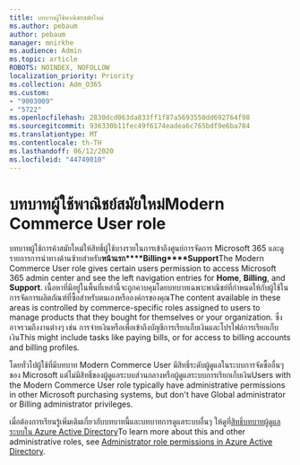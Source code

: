 ```yaml
---
title: บทบาทผู้ใช้พาณิชย์สมัยใหม่
ms.author: pebaum
author: pebaum
manager: mnirkhe
ms.audience: Admin
ms.topic: article
ROBOTS: NOINDEX, NOFOLLOW
localization_priority: Priority
ms.collection: Adm_O365
ms.custom:
- "9003009"
- "5722"
ms.openlocfilehash: 2830dcd063da833ff1f87a5693550dd692764f98
ms.sourcegitcommit: 936330b11fec49f6174eadea6c765bdf9e6ba784
ms.translationtype: MT
ms.contentlocale: th-TH
ms.lasthandoff: 06/12/2020
ms.locfileid: "44749010"
---
```

# <a name="modern-commerce-user-role"></a><span data-ttu-id="49ac9-102">บทบาทผู้ใช้พาณิชย์สมัยใหม่</span><span class="sxs-lookup"><span data-stu-id="49ac9-102">Modern Commerce User role</span></span>

<span data-ttu-id="49ac9-103">บทบาทผู้ใช้การค้าสมัยใหม่ให้สิทธิ์ผู้ใช้บางรายในการเข้าถึงศูนย์การจัดการ Microsoft 365 และดูรายการการนําทางด้านซ้ายสําหรับ**หน้าแรก\*\*\*\*Billing\*\*\*\*Support**</span><span class="sxs-lookup"><span data-stu-id="49ac9-103">The Modern Commerce User role gives certain users permission to access Microsoft 365 admin center and see the left navigation entries for **Home**, **Billing**, and **Support**.</span></span> <span data-ttu-id="49ac9-104">เนื้อหาที่มีอยู่ในพื้นที่เหล่านี้จะถูกควบคุมโดยบทบาทเฉพาะพาณิชย์ที่กําหนดให้กับผู้ใช้ในการจัดการผลิตภัณฑ์ที่ซื้อสําหรับตนเองหรือองค์กรของคุณ</span><span class="sxs-lookup"><span data-stu-id="49ac9-104">The content available in these areas is controlled by commerce-specific roles assigned to users to manage products that they bought for themselves or your organization.</span></span> <span data-ttu-id="49ac9-105">ซึ่งอาจรวมถึงงานต่างๆ เช่น การจ่ายเงินหรือเพื่อเข้าถึงบัญชีการเรียกเก็บเงินและโปรไฟล์การเรียกเก็บเงิน</span><span class="sxs-lookup"><span data-stu-id="49ac9-105">This might include tasks like paying bills, or for access to billing accounts and billing profiles.</span></span>

<span data-ttu-id="49ac9-106">โดยทั่วไปผู้ใช้ที่มีบทบาท Modern Commerce User มีสิทธิ์ระดับผู้ดูแลในระบบการจัดซื้ออื่นๆ ของ Microsoft แต่ไม่มีสิทธิ์ของผู้ดูแลระบบส่วนกลางหรือผู้ดูแลระบบการเรียกเก็บเงิน</span><span class="sxs-lookup"><span data-stu-id="49ac9-106">Users with the Modern Commerce User role typically have administrative permissions in other Microsoft purchasing systems, but don't have Global administrator or Billing administrator privileges.</span></span>

<span data-ttu-id="49ac9-107">เมื่อต้องการเรียนรู้เพิ่มเติมเกี่ยวกับบทบาทนี้และบทบาทการดูแลระบบอื่นๆ ให้ดูที่[สิทธิ์บทบาทผู้ดูแลระบบใน Azure Active Directory](https://docs.microsoft.com/azure/active-directory/users-groups-roles/directory-assign-admin-roles#modern-commerce-administrator)</span><span class="sxs-lookup"><span data-stu-id="49ac9-107">To learn more about this and other administrative roles, see [Administrator role permissions in Azure Active Directory](https://docs.microsoft.com/azure/active-directory/users-groups-roles/directory-assign-admin-roles#modern-commerce-administrator).</span></span>